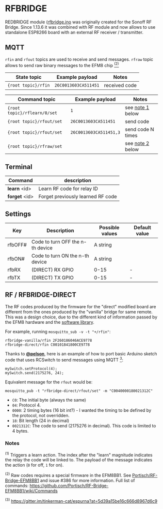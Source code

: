 # RFBRIDGE

REDBRIDGE module ([rfbridge.ino](https://github.com/xoseperez/espurna/blob/dev/code/espurna/rfbridge.ino) was originally created for the Sonoff RF Bridge. Since 1.13.6 it was combined with RF module and now allows to use standalone ESP8266 board with an external RF receiver / transmitter.

## MQTT

`rfin` and `rfout` topics are used to receive and send messages.
`rfraw` topic allows to send raw binary messages to the EFM8 chip <a href="#note2"><sup>(2)</sup></a>

State topic         | Example payload      | Notes
--------------------| -------------------- | -----------------
`{root topic}/rfin` | `26C0013603CA511451` | received code

Command topic                | Example payload        | Notes
---------------------------- | ---------------------- | -----------------
`{root topic}/rflearn/0/set` | `1`                    | see <a href="#note1">note 1</a> below
`{root topic}/rfout/set`     | `26C0013603CA511451`   | send code
`{root topic}/rfout/set`     | `26C0013603CA511451,3` | send code N times
`{root topic}/rfraw/set`     |                        | see <a href="#note2">note 2</a> below

## Terminal

| Command | description |
| --- | --- |
|**learn** &lt;id&gt;|Learn RF code for relay ID|
|**forget** &lt;id&gt;|Forget previously learned RF code|

## Settings

|Key|Description|Possible values|Default value|
| --- | --- | --- | --- |
|rfbOFF#|Code to turn OFF the n-th device|A string||
|rfbON#|Code to turn ON the n-th device|A string||
|rfbRX|(DIRECT) RX GPIO|0-15|-|
|rfbTX|(DIRECT) TX GPIO|0-15|-|

## RF / RFBRIDGE-DIRECT

The RF codes produced by the firmware for the "direct" modified board are different from the ones produced by the "vanilla" bridge for same remote. This was a design choice, due to the different kind of information passed by the EFM8 hardware and the [software library](https://github.com/sui77/rc-switch).

For example, running `mosquitto_sub -v -t "+/rfin"`:
```
rfbridge-vanilla/rfin 2F260186046ACE9778
rfbridge-direct/rfin C00101841800CE9778
```

Thanks to [**@pelson**](https://github.com/pelson), here is an example of how to port basic Arduino sketch code that uses RCSwitch to send messages using MQTT <a href="note3"><sup>3</sup></a>:

```
mySwitch.setProtocol(4);
mySwitch.send(2175276, 24);
```

Equivalent message for the `rfout` would be:
```
mosquitto_pub -t "rfbridge-direct/rfout/set" -m "C0040000180021312C"
```

- `C0`: The initial byte (always the same)
- `04`: Protocol 4.
- `0000`: 2 timing bytes (16 bit int?) - I wanted the timing to be defined by the protocol, not overridden.
- `18`: Bit length (24 in decimal)
- `0021312C`: The code to send (2175276 in decimal). This code is limited to 4 bytes.

### Notes
<sup name="note1">(1)</sup> Triggers a learn action. The index after the "learn" magnitude indicates the relay the code will be linked to. The payload of the message indicates the action (`0` for off, `1` for on).  

<sup name="note2">(2)</sup> Raw codes requires a special firmware in the EFM8BB1. See [Portisch/RF-Bridge-EFM8BB1](https://github.com/Portisch/RF-Bridge-EFM8BB1/) and issue #386 for more information. Full list of commands: https://github.com/Portisch/RF-Bridge-EFM8BB1/wiki/Commands

<sup name="note3">(3)</sup> https://gitter.im/tinkerman-cat/espurna?at=5d39a15be16c666d8967d6c9

